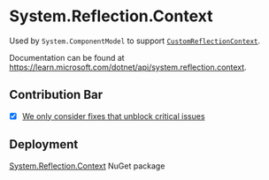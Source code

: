 # System.Reflection.Context
Used by `System.ComponentModel` to support [`CustomReflectionContext`](https://learn.microsoft.com/dotnet/api/system.reflection.context.customreflectioncontext).

Documentation can be found at https://learn.microsoft.com/dotnet/api/system.reflection.context.

## Contribution Bar
- [x] [We only consider fixes that unblock critical issues](../../libraries/README.md#primary-bar)

## Deployment
[System.Reflection.Context](https://www.nuget.org/packages/System.Reflection.Context) NuGet package
